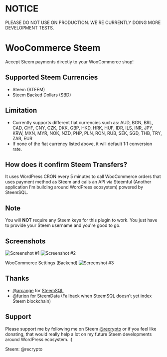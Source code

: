 # NOTICE
PLEASE DO NOT USE ON PRODUCTION. WE'RE CURRENTLY DOING MORE DEVELOPMENT TESTS.

# WooCommerce Steem
Accept Steem payments directly to your WooCommerce shop!

## Supported Steem Currencies
- Steem (STEEM)
- Steem Backed Dollars (SBD)

## Limitation
- Currently supports different fiat currencies such as: AUD, BGN, BRL, CAD, CHF, CNY, CZK, DKK, GBP, HKD, HRK, HUF, IDR, ILS, INR, JPY, KRW, MXN, MYR, NOK, NZD, PHP, PLN, RON, RUB, SEK, SGD, THB, TRY, ZAR, EUR
- If none of the fiat currency listed above, it will default 1:1 conversion rate.

## How does it confirm Steem Transfers?
It uses WordPress CRON every 5 minutes to call WooCommerce orders that uses payment method as Steem and calls an API via Steemful (Another application I'm building around WordPress ecosystem) powered by SteemSQL.

## Note
You will <strong>NOT</strong> require any Steem keys for this plugin to work. You just have to provide your Steem username and you're good to go.

## Screenshots

![Screenshot #1](https://steemitimages.com/0x0/https://imgoat.com/uploads/8f13708210/19682.png)
![Screenshot #2](https://steemitimages.com/0x0/https://imgoat.com/uploads/8f13708210/19684.png)

WooCommerce Settings (Backend)
![Screenshot #3](https://imgoat.com/uploads/8f13708210/19683.png)

## Thanks
- [@arcange](https://steemit.com/@arcange) for [SteemSQL](https://steemsql.com)
- [@furion](https://steemit.com/@furion) for SteemData (Fallback when SteemSQL doesn't yet index Steem blockchain)

## Support
Please support me by following me on Steem [@recrypto](https://steemit.com/@recrypto) or if you feel like donating, that would really help a lot on my future Steem developments around WordPress ecosystem. :)

Steem: @recrypto
